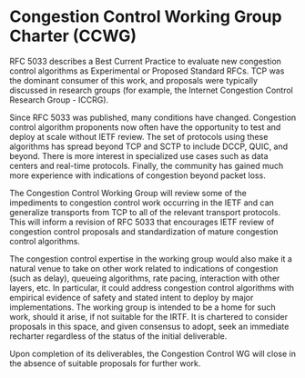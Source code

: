 # Congestion Control Working Group Charter (CCWG)


RFC 5033 describes a Best Current Practice to evaluate new congestion control
algorithms as Experimental or Proposed Standard RFCs. TCP was the dominant
consumer of this work, and proposals were typically discussed in research
groups (for example, the Internet Congestion Control Research Group - ICCRG).

Since RFC 5033 was published, many conditions have changed. Congestion control
algorithm proponents now often have the opportunity to test and deploy at scale
without IETF review. The set of protocols using these algorithms has spread
beyond TCP and SCTP to include DCCP, QUIC, and beyond. There is more interest
in specialized use cases such as data centers and real-time protocols. Finally,
the community has gained much more experience with indications of congestion
beyond packet loss.

The Congestion Control Working Group will review some of the impediments to 
congestion control work occurring in the IETF and can generalize transports
from TCP to all of the relevant transport protocols. This will inform a revision
of RFC 5033 that encourages IETF review of congestion control proposals and
standardization of mature congestion control algorithms.

The congestion control expertise in the working group would also make it a
natural venue to take on other work related to indications of congestion (such
as delay), queueing algorithms, rate pacing, interaction with other layers,
etc. In particular, it could address congestion control algorithms with
empirical evidence of safety and stated intent to deploy by major
implementations. The working group is intended to be a home for such work, should
it arise, if not suitable for the IRTF. It is chartered to consider proposals in
this space, and given consensus to adopt, seek an immediate recharter regardless
of the status of the initial deliverable.

Upon completion of its deliverables, the Congestion Control WG will close in 
the absence of suitable proposals for further work.
